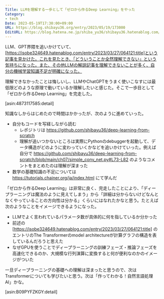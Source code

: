 ```yaml
---
Title: LLMを理解する一歩として「ゼロから作るDeep Learning」をやった
Category:
- tech
Date: 2023-05-19T17:30:00+09:00
URL: https://blog.shibayu36.org/entry/2023/05/19/173000
EditURL: https://blog.hatena.ne.jp/shiba_yu36/shibayu36.hatenablog.com/atom/entry/820878482933865853
---
```


LLM、GPT界隈を追いかけていて、[https://isobe324649.hatenablog.com/entry/2023/03/27/064121:title]という記事を見かけた。これを見たとき、「どういうことか全然理解できない」という気持ちになった。また、その他LLMの解説記事を理解できないことが多く、自分の機械学習知識不足が明確になった。

理解できなかったことは悔しいし、LLMやChatGPTをうまく使いこなすには最低限どのような原理で動いているか理解したいと感じた。そこで一歩目として「ゼロから作るDeep Learning」を完走した。

[asin:4873117585:detail]

知識なしからはじめたので時間はかかったが、次のように進めていった。

- 自分もコードを写経しながら読む
    - レポジトリは https://github.com/shibayu36/deep-learning-from-scratch
    - 理解が追いつかないところは実際にPythonのdebuggerを起動して、データ構造がどのように変わっていくかなどを追いかけていった。例えば自分で https://github.com/shibayu36/deep-learning-from-scratch/blob/main/ch07/simple_conv_net.py#L73-L82 のようなコメントをまとめたのは理解が深まった
- 数学の基礎知識の不足については https://tutorials.chainer.org/ja/index.html にて学んだ

「ゼロから作るDeep Learning」は非常に良く、完走したことにより、「ディープラーニングは魔法のように見えてしまう」から「詳細は分からないけどなんとなくやっていることの方向性は分かる」くらいにはなれたかなと思う。たとえば次のようなことをイメージできるようになった。

- LLMでよく言われているパラメータ数が具体的に何を指しているか分かった
- 前述の[https://isobe324649.hatenablog.com/entry/2023/03/27/064121:title] のエントリのThe Transformerのmodel architectureが計算グラフの構造を表しているんだろうと思えた
- なぜGPUを使うことでディープラーニングの訓練フェーズ・推論フェーズを高速化できるのか、大規模な行列演算に変換すると何が便利なのかのイメージがついた

一旦ディープラーニングの基礎への理解は深まったと思うので、次はTransformerについても学びたいと思う。次は「作ってわかる！自然言語処理AI」かな。

[asin:B09PYFZKGY:detail]
